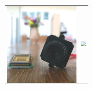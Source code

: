 <table>
<tr>
<td><img src="miniedvs.jpg" height=250 align=left></td>
<td><img src="movie.gif"    height=250></td>
</tr>
</table>
